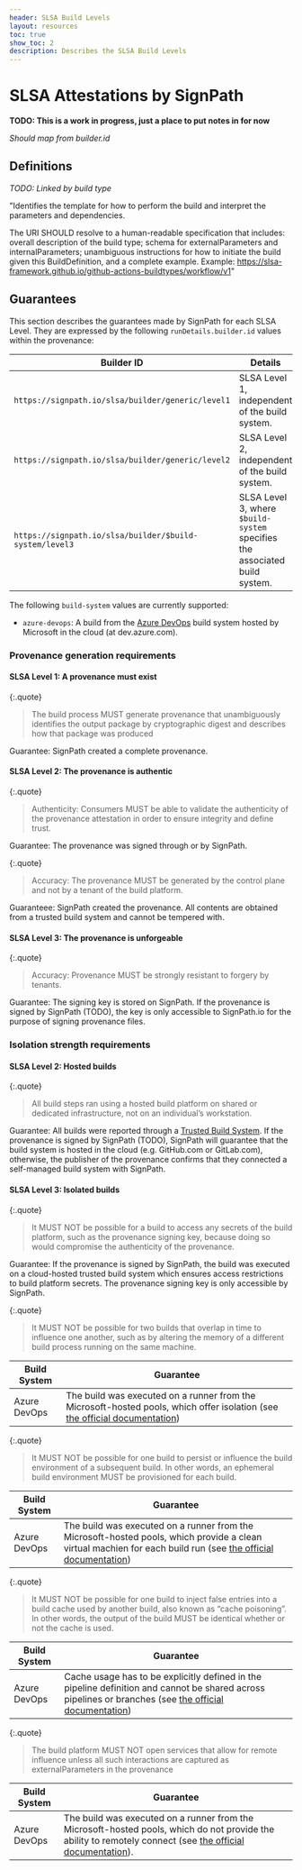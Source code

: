 ```yaml
---
header: SLSA Build Levels
layout: resources
toc: true
show_toc: 2
description: Describes the SLSA Build Levels
---
```


# SLSA Attestations by SignPath

**TODO: This is a work in progress, just a place to put notes in for now**

*Should map from builder.id*

## Definitions

*TODO: Linked by build type*

"Identifies the template for how to perform the build and interpret the parameters and dependencies.

The URI SHOULD resolve to a human-readable specification that includes: overall description of the build type; schema for externalParameters and internalParameters; unambiguous instructions for how to initiate the build given this BuildDefinition, and a complete example. Example: https://slsa-framework.github.io/github-actions-buildtypes/workflow/v1"




## Guarantees

This section describes the guarantees made by SignPath for each SLSA Level. They are expressed by the following `runDetails.builder.id` values within the provenance:

| Builder ID                                              | Details                                        |
| ----------                                              | -------------------------------------------    |
| `https://signpath.io/slsa/builder/generic/level1`       | SLSA Level 1, independent of the build system. |
| `https://signpath.io/slsa/builder/generic/level2`       | SLSA Level 2, independent of the build system. |
| `https://signpath.io/slsa/builder/$build-system/level3` | SLSA Level 3, where `$build-system` specifies the associated build system. |

The following `build-system` values are currently supported:
* `azure-devops`: A build from the [Azure DevOps](/documentation/trusted-build-systems/azure-devops) build system hosted by Microsoft in the cloud (at dev.azure.com).


### Provenance generation requirements

#### SLSA Level 1: A provenance must exist

{:.quote}
> The build process MUST generate provenance that unambiguously identifies the output package by cryptographic digest and describes how that package was produced

Guarantee: SignPath created a complete provenance.

#### SLSA Level 2: The provenance is authentic

{:.quote}
> Authenticity: Consumers MUST be able to validate the authenticity of the provenance attestation in order to ensure integrity and define trust.

Guarantee: The provenance was signed through or by SignPath.

{:.quote}
> Accuracy: The provenance MUST be generated by the control plane and not by a tenant of the build platform.

Guaranteee: SignPath created the provenance. All contents are obtained from a trusted build system and cannot be tempered with.

#### SLSA Level 3: The provenance is unforgeable

{:.quote}
> Accuracy: Provenance MUST be strongly resistant to forgery by tenants.

Guarantee: The signing key is stored on SignPath. If the provenance is signed by SignPath (TODO), the key is only accessible to SignPath.io for the purpose of signing provenance files.

### Isolation strength requirements

#### SLSA Level 2: Hosted builds

{:.quote}
> All build steps ran using a hosted build platform on shared or dedicated infrastructure, not on an individual’s workstation.

Guarantee: All builds were reported through a [Trusted Build System](/documentation/trusted-build-systems). If the provenance is signed by SignPath (TODO), SignPath will guarantee that the build system is hosted in the cloud (e.g. GitHub.com or GitLab.com), otherwise, the publisher of the provenance confirms that they connected a self-managed build system with SignPath.

#### SLSA Level 3: Isolated builds

{:.quote}
> It MUST NOT be possible for a build to access any secrets of the build platform, such as the provenance signing key, because doing so would compromise the authenticity of the provenance.

Guarantee: If the provenance is signed by SignPath, the build was executed on a cloud-hosted trusted build system which ensures access restrictions to build platform secrets. The provenance signing key is only accessible by SignPath.

{:.quote}
> It MUST NOT be possible for two builds that overlap in time to influence one another, such as by altering the memory of a different build process running on the same machine.

| Build System | Guarantee                      |
| --           | ------------------------------ |
| Azure DevOps | The build was executed on a runner from the Microsoft-hosted pools, which offer isolation (see [the official documentation](https://learn.microsoft.com/en-us/azure/devops/pipelines/security/misc))

{:.quote}
> It MUST NOT be possible for one build to persist or influence the build environment of a subsequent build. In other words, an ephemeral build environment MUST be provisioned for each build.

| Build System | Guarantee                      |
| --           | ------------------------------ |
| Azure DevOps | The build was executed on a runner from the Microsoft-hosted pools, which provide a clean virtual machien for each build run (see [the official documentation](https://learn.microsoft.com/en-us/azure/devops/pipelines/security/misc))

{:.quote}
> It MUST NOT be possible for one build to inject false entries into a build cache used by another build, also known as “cache poisoning”. In other words, the output of the build MUST be identical whether or not the cache is used.

| Build System | Guarantee                      |
| --           | ------------------------------ |
| Azure DevOps | Cache usage has to be explicitly defined in the pipeline definition and cannot be shared across pipelines or branches (see [the official documentation](https://learn.microsoft.com/en-us/azure/devops/pipelines/release/caching?view=azure-devops&tabs=bundler#cache-isolation-and-security))

{:.quote}
> The build platform MUST NOT open services that allow for remote influence unless all such interactions are captured as externalParameters in the provenance

| Build System | Guarantee                      |
| --           | ------------------------------ |
| Azure DevOps | The build was executed on a runner from the Microsoft-hosted pools, which do not provide the ability to remotely connect (see [the official documentation](https://learn.microsoft.com/en-us/azure/devops/pipelines/agents/hosted)).
